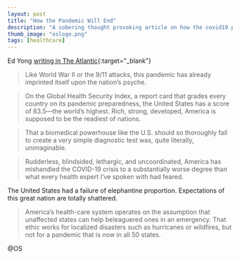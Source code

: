 ```yaml
---
layout: post
title: "How the Pandemic Will End"
description: "A sobering thought provoking article on how the covid19 pandemic MAY end"
thumb_image: "oslogo.png"
tags: [healthcare]
---
```


Ed Yong [writing in The Atlantic](https://www.theatlantic.com/health/archive/2020/03/how-will-coronavirus-end/608719/){:target="_blank"}

>Like World War II or the 9/11 attacks, this pandemic has already imprinted itself upon the nation’s psyche.

>On the Global Health Security Index, a report card that grades every country on its pandemic preparedness, the United States has a score of 83.5—the world’s highest. Rich, strong, developed, America is supposed to be the readiest of nations.

>That a biomedical powerhouse like the U.S. should so thoroughly fail to create a very simple diagnostic test was, quite literally, unimaginable. 

>Rudderless, blindsided, lethargic, and uncoordinated, America has mishandled the COVID-19 crisis to a substantially worse degree than what every health expert I’ve spoken with had feared.

The United States had a failure of elephantine proportion. Expectations of this great nation are totally shattered. 

>America’s health-care system operates on the assumption that unaffected states can help beleaguered ones in an emergency. That ethic works for localized disasters such as hurricanes or wildfires, but not for a pandemic that is now in all 50 states.



@OS


